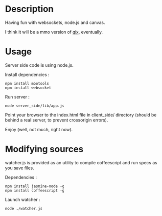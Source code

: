 # Description

Having fun with websockets, node.js and canvas.

I think it will be a mmo version of [qix](http://en.wikipedia.org/wiki/Qix), eventually.

# Usage

Server side code is using node.js.

Install dependencies :

```
npm install mootools
npm install websocket
```

Run server :

```
node server_side/lib/app.js
```

Point your browser to the index.html file in client_side/ directory (should be behind a real server, to prevent
crossorigin errors).

Enjoy (well, not much, right now).


# Modifying sources

watcher.js is provided as an utility to compile coffeescript and run specs as you save files.

Dependencies :

```
npm install jasmine-node -g
npm install coffeescript -g
```

Launch watcher :

```
node ./watcher.js
```
